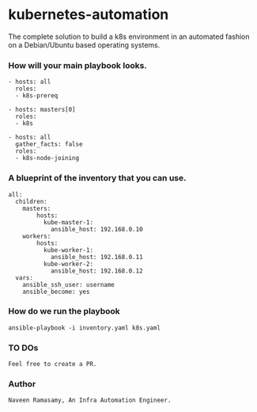 # kubernetes-automation
The complete solution to build a k8s environment in an automated fashion on a Debian/Ubuntu based operating systems. 


### How will your main playbook looks.

```---
- hosts: all
  roles: 
  - k8s-prereq

- hosts: masters[0]
  roles:
  - k8s

- hosts: all
  gather_facts: false
  roles:
  - k8s-node-joining
```

### A blueprint of the inventory that you can use.

```---
all:
  children:
    masters:
        hosts:
          kube-master-1:
            ansible_host: 192.168.0.10
    workers:
        hosts:
          kube-worker-1:
            ansible_host: 192.168.0.11
          kube-worker-2:
            ansible_host: 192.168.0.12
  vars:
    ansible_ssh_user: username
    ansible_become: yes
```

### How do we run the playbook

```
ansible-playbook -i inventory.yaml k8s.yaml
```

### TO DOs

```Want to contribute or find a Bug? Great!
Feel free to create a PR.
```

### Author
```
Naveen Ramasamy, An Infra Automation Engineer.
```
